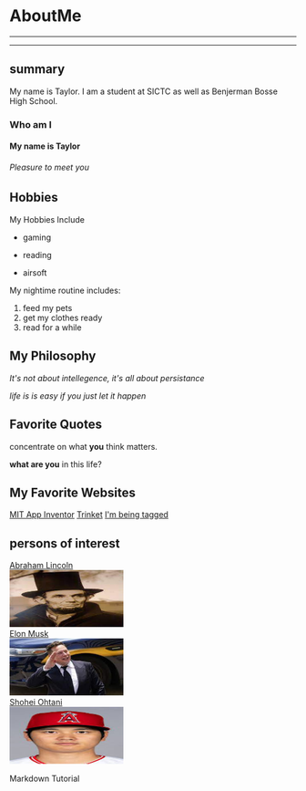 # AboutMe
---
---
## summary
[New Home]: https://lucid.app/documents#/dashboard?folder_id=home
My name is Taylor. I am a student at SICTC as well as Benjerman Bosse High School.
### Who am I
#### My name is Taylor
###### Pleasure to meet you
[1]: https://www.whitehouse.gov/about-the-white-house/presidents/abraham-lincoln/
[2]: https://en.wikipedia.org/wiki/Elon_Musk
[3]: https://www.mlb.com/player/shohei-ohtani-660271
Hobbies
-

My Hobbies Include

- gaming
+ reading
* airsoft

My nightime routine includes:

1. feed my pets
2. get my clothes ready
3. read for a while

## My Philosophy

<i>It's not about intellegence, it's all about persistance</i>

<i>life is is easy if you just let it happen</i>

## Favorite Quotes

concentrate on what <b>you</b> think matters.

<b>what are you</b> in this life?

## My Favorite Websites
[MIT App Inventor](http://ai2.appinventor.mit.edu/)
[Trinket](https://trinket.io/ "worst site ever")
[I'm being tagged][New Home]

## persons of interest

[Abraham Lincoln][1]<br>
<kbd>
<img src="https://github.com/Taylor-Blythe/AboutMe/blob/main/img/abe.jpg" height="100px" width="200px">
  </kbd><br>
[Elon Musk][2]<br>
<kbd>
<img src="https://github.com/Taylor-Blythe/AboutMe/blob/main/img/elon.jpg" height="100px" width="200px">
  </kbd><br>
[Shohei Ohtani][3]<br>
<kbd>
<img src="https://github.com/Taylor-Blythe/AboutMe/blob/main/img/shouhei.jpg" height="100px" width="200px">
  </kbd><br>

Markdown Tutorial
